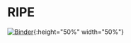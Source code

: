 # RIPE

[![Binder](https://mybinder.org/badge_logo.svg)](https://mybinder.org/v2/gh/LucaSavio/RIPE.git/main?filepath=Scoring_Notebook.ipynb){:height="50%" width="50%"}
